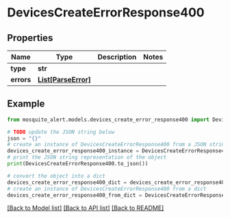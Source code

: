 # DevicesCreateErrorResponse400


## Properties

Name | Type | Description | Notes
------------ | ------------- | ------------- | -------------
**type** | **str** |  | 
**errors** | [**List[ParseError]**](ParseError.md) |  | 

## Example

```python
from mosquito_alert.models.devices_create_error_response400 import DevicesCreateErrorResponse400

# TODO update the JSON string below
json = "{}"
# create an instance of DevicesCreateErrorResponse400 from a JSON string
devices_create_error_response400_instance = DevicesCreateErrorResponse400.from_json(json)
# print the JSON string representation of the object
print(DevicesCreateErrorResponse400.to_json())

# convert the object into a dict
devices_create_error_response400_dict = devices_create_error_response400_instance.to_dict()
# create an instance of DevicesCreateErrorResponse400 from a dict
devices_create_error_response400_from_dict = DevicesCreateErrorResponse400.from_dict(devices_create_error_response400_dict)
```
[[Back to Model list]](../README.md#documentation-for-models) [[Back to API list]](../README.md#documentation-for-api-endpoints) [[Back to README]](../README.md)



